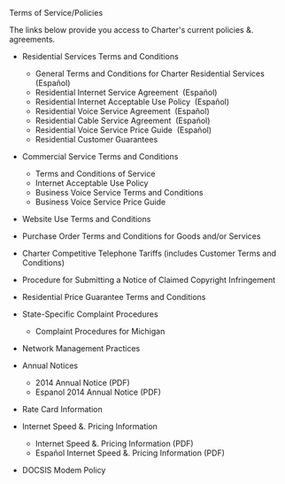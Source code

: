 Terms of Service/Policies

The links below provide you access to Charter's current policies &. agreements.

*   Residential Services Terms and Conditions
    *   General Terms and Conditions for Charter Residential Services   (Español)
    *   Residential Internet Service Agreement  (Español)
    *   Residential Internet Acceptable Use Policy  (Español)
    *   Residential Voice Service Agreement  (Español)
    *   Residential Cable Service Agreement  (Español)
    *   Residential Voice Service Price Guide  (Español)
    *   Residential Customer Guarantees

*   Commercial Service Terms and Conditions
    *   Terms and Conditions of Service
    *   Internet Acceptable Use Policy
    *   Business Voice Service Terms and Conditions
    *   Business Voice Service Price Guide
*   Website Use Terms and Conditions
*   Purchase Order Terms and Conditions for Goods and/or Services
*   Charter Competitive Telephone Tariffs (includes Customer Terms and Conditions)
*   Procedure for Submitting a Notice of Claimed Copyright Infringement
*   Residential Price Guarantee Terms and Conditions
*   State-Specific Complaint Procedures
    *   Complaint Procedures for Michigan
*   Network Management Practices
*   Annual Notices
    *   2014 Annual Notice (PDF)
    *   Espanol 2014 Annual Notice (PDF)
*   Rate Card Information
*   Internet Speed &. Pricing Information
    *   Internet Speed &. Pricing Information (PDF)
    *   Español Internet Speed &. Pricing Information (PDF)
*   DOCSIS Modem Policy